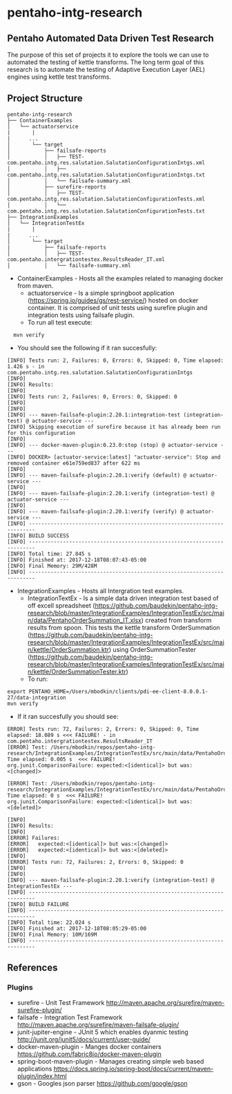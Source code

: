 # pentaho-intg-research
## Pentaho Automated Data Driven Test Research

The purpose of this set of projects it to explore the tools we
can use to automated the testing of kettle transforms. The long term 
goal of this research is to automate the testing of Adaptive Execution Layer (AEL) engines using 
kettle test transforms. 

## Project Structure
```
pentaho-intg-research
├── ContainerExamples
│   └── actuatorservice
|       |
|      ...
│       └── target
│           ├── failsafe-reports
│           │   ├── TEST-com.pentaho.intg.res.salutation.SalutationConfigurationIntgs.xml
│           │   ├── com.pentaho.intg.res.salutation.SalutationConfigurationIntgs.txt
│           │   └── failsafe-summary.xml
│           ├── surefire-reports
│           │   ├── TEST-com.pentaho.intg.res.salutation.SalutationConfigurationTests.xml
│           │   └── com.pentaho.intg.res.salutation.SalutationConfigurationTests.txt
├── IntegrationExamples
│   └── IntegrationTestEx
|       |
|      ...
│       └── target
|           ├── failsafe-reports
│           │   ├── TEST-com.pentaho.intergrationtestex.ResultsReader_IT.xml
│           │   └── failsafe-summary.xml
```

* ContainerExamples - Hosts all the examples related to managing docker from maven.
  * actuatorservice - Is a simple springboot application (https://spring.io/guides/gs/rest-service/) hosted on docker container. It is comprised of unit tests using surefire plugin and integration tests using failsafe plugin. 
   * To run all test execute:
```
  mvn verify
```
   * You should see the following if it ran succesfully:
```
[INFO] Tests run: 2, Failures: 0, Errors: 0, Skipped: 0, Time elapsed: 1.426 s - in com.pentaho.intg.res.salutation.SalutationConfigurationIntgs
[INFO]
[INFO] Results:
[INFO]
[INFO] Tests run: 2, Failures: 0, Errors: 0, Skipped: 0
[INFO]
[INFO]
[INFO] --- maven-failsafe-plugin:2.20.1:integration-test (integration-test) @ actuator-service ---
[INFO] Skipping execution of surefire because it has already been run for this configuration
[INFO]
[INFO] --- docker-maven-plugin:0.23.0:stop (stop) @ actuator-service ---
[INFO] DOCKER> [actuator-service:latest] "actuator-service": Stop and removed container e61e759ed837 after 622 ms
[INFO]
[INFO] --- maven-failsafe-plugin:2.20.1:verify (default) @ actuator-service ---
[INFO]
[INFO] --- maven-failsafe-plugin:2.20.1:verify (integration-test) @ actuator-service ---
[INFO]
[INFO] --- maven-failsafe-plugin:2.20.1:verify (verify) @ actuator-service ---
[INFO] ------------------------------------------------------------------------
[INFO] BUILD SUCCESS
[INFO] ------------------------------------------------------------------------
[INFO] Total time: 27.845 s
[INFO] Finished at: 2017-12-18T08:07:43-05:00
[INFO] Final Memory: 29M/428M
[INFO] ------------------------------------------------------------------------
```
* IntegrationExamples - Hosts all Intergration test examples. 
  * IntegrationTextEx - Is a simple data driven integration test based of off excell spreadsheet (https://github.com/baudekin/pentaho-intg-research/blob/master/IntegrationExamples/IntegrationTestEx/src/main/data/PentahoOrderSummation_IT.xlsx) created from transform results from spoon. This tests the kettle transform OrderSummation (https://github.com/baudekin/pentaho-intg-research/blob/master/IntegrationExamples/IntegrationTestEx/src/main/kettle/OrderSummation.ktr) using OrderSummationTester (https://github.com/baudekin/pentaho-intg-research/blob/master/IntegrationExamples/IntegrationTestEx/src/main/kettle/OrderSummationTester.ktr) 
   * To run:
```
export PENTAHO_HOME=/Users/mbodkin/clients/pdi-ee-client-8.0.0.1-27/data-integration
mvn verify
```
   * If it ran succesfully you should see:
 ```
 ERROR] Tests run: 72, Failures: 2, Errors: 0, Skipped: 0, Time elapsed: 18.089 s <<< FAILURE! - in com.pentaho.intergrationtestex.ResultsReader_IT
[ERROR] Test: /Users/mbodkin/repos/pentaho-intg-research/IntegrationExamples/IntegrationTestEx/src/main/data/PentahoOrderSummation_IT.xlsx|RowsAfterExecution:14(countrySumTests())  Time elapsed: 0.005 s  <<< FAILURE!
org.junit.ComparisonFailure: expected:<[identical]> but was:<[changed]>

[ERROR] Test: /Users/mbodkin/repos/pentaho-intg-research/IntegrationExamples/IntegrationTestEx/src/main/data/PentahoOrderSummation_IT.xlsx|RowsAfterExecution:17(countrySumTests())  Time elapsed: 0 s  <<< FAILURE!
org.junit.ComparisonFailure: expected:<[identical]> but was:<[deleted]>

[INFO]
[INFO] Results:
[INFO]
[ERROR] Failures:
[ERROR]   expected:<[identical]> but was:<[changed]>
[ERROR]   expected:<[identical]> but was:<[deleted]>
[INFO]
[ERROR] Tests run: 72, Failures: 2, Errors: 0, Skipped: 0
[INFO]
[INFO]
[INFO] --- maven-failsafe-plugin:2.20.1:verify (integration-test) @ IntegrationTestEx ---
[INFO] ------------------------------------------------------------------------
[INFO] BUILD FAILURE
[INFO] ------------------------------------------------------------------------
[INFO] Total time: 22.024 s
[INFO] Finished at: 2017-12-18T08:05:29-05:00
[INFO] Final Memory: 10M/169M
[INFO] ------------------------------------------------------------------------
 ```
## References
### Plugins
* surefire - Unit Test Framework http://maven.apache.org/surefire/maven-surefire-plugin/
* failsafe - Integration Test Framework http://maven.apache.org/surefire/maven-failsafe-plugin/
* junit-jupiter-engine - JUnit 5 which enables dyanmic testing http://junit.org/junit5/docs/current/user-guide/
* docker-maven-plugin - Manges docker containers https://github.com/fabric8io/docker-maven-plugin
* spring-boot-maven-plugin - Manages creating simple web based applications https://docs.spring.io/spring-boot/docs/current/maven-plugin/index.html
* gson - Googles json parser https://github.com/google/gson
